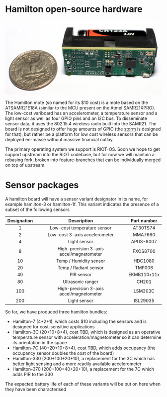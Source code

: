 # Hamilton open-source hardware

![hamilton mote](https://raw.githubusercontent.com/immesys/baseliner/master/misc/hamilton-sm.jpg)

The Hamilton mote (so named for its $10 cost) is a mote based on the ATSAMR21E18A (similar to the MCU present on the Atmel SAMR21XPRO). The low-cost variboard has an accelerometer, a temperature sensor and a light sensor as well as four GPIO pins and an I2C bus. To disseminate sensor data, it uses the 802.15.4 wireless radio built into the SAMR21. The board is not designed to offer huge amounts of GPIO (the [storm](http://storm.rocks) is designed for that), but rather be a platform for low cost wireless sensors that can be deployed en-masse without massive financial outlay.

The primary operating system we support is RIOT-OS. Soon we hope to get support upstream into the RIOT codebase, but for now we will maintain a rebasing fork, broken into feature-branches that can be individually merged on top of upstream.

# Sensor packages

A hamilton board will have a sensor variant designator in its name, for example hamilton-3 or hamilton-1f. This variant indicates the presence of a subset of the following sensors


| Designation  | Description | Part number |
|:-------:|:-------:|:------:|
|  1 | Low-cost temperature sensor | AT30TS74 |
|  2 | Low-cost 3-axis accelerometer | MMA7660 |
|  4 | Light sensor | APDS-9007 |
|  8 | High-precision 3-axis accel/magnetometer | FXOS8700 |
| 10 | Temp / Humidity sensor | HDC1080 |
| 20 | Temp / Radiant sensor | TMP006 |
| 40 | PIR sensor | EKMB110x11x |
| 80 | Ultrasonic ranger | CH201 |
| 100 | High-precision 3-axis accel/magnetometer | LSM303C |
| 200 | Light sensor | ISL29035 |

So far, we have produced three hamilton bundles:

- Hamilton-7 (4+2+1), which costs $10 including the sensors and is designed for cost-sensitive applications
- Hamilton-3C (20+10+8+4), cost TBD, which is designed as an operative temperature sensor with acceleration/magnetometer so it can determine its orientation in the space
- Hamilton-7C (40+20+10+8+4), cost TBD, which adds occupancy (the occupancy sensor doubles the cost of the board)
- Hamilton-330 (200+100+20+10), a replacement for the 3C which has better light sensing and a more readily available accelerometer
- Hamilton-370 (200+100+40+20+10), a replacement for the 7C which adds PIR to the 330

The expected battery life of each of these variants will be put on here when they have been characterised
